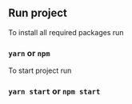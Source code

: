 ## Run project
To install all required packages run 
### `yarn` or `npm`
To start project run
### `yarn start` or `npm start`
